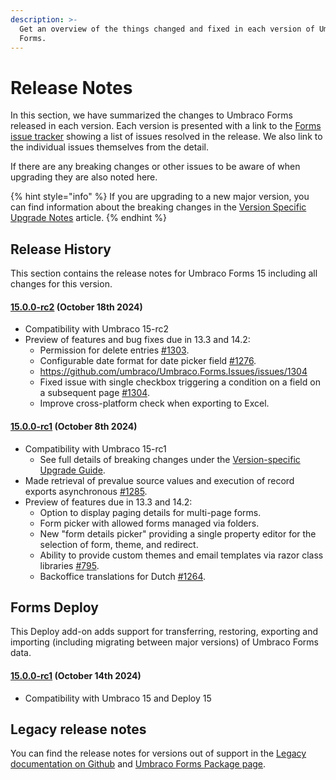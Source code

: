 ```yaml
---
description: >-
  Get an overview of the things changed and fixed in each version of Umbraco
  Forms.
---
```


# Release Notes

In this section, we have summarized the changes to Umbraco Forms released in each version. Each version is presented with a link to the [Forms issue tracker](https://github.com/umbraco/Umbraco.Forms.Issues/issues) showing a list of issues resolved in the release. We also link to the individual issues themselves from the detail.

If there are any breaking changes or other issues to be aware of when upgrading they are also noted here.

{% hint style="info" %}
If you are upgrading to a new major version, you can find information about the breaking changes in the [Version Specific Upgrade Notes](upgrading/version-specific/) article.
{% endhint %}

## Release History

This section contains the release notes for Umbraco Forms 15 including all changes for this version.

#### [**15.0.0-rc2**](https://github.com/umbraco/Umbraco.Forms.Issues/issues?q=is%3Aissue+is%3Aclosed+label%3Arelease%2F15.0.0) **(October 18th 2024)**

* Compatibility with Umbraco 15-rc2
* Preview of features and bug fixes due in 13.3 and 14.2:
    * Permission for delete entries [#1303](https://github.com/umbraco/Umbraco.Forms.Issues/issues/1303).
    * Configurable date format for date picker field [#1276](https://github.com/umbraco/Umbraco.Forms.Issues/issues/1276).
    * https://github.com/umbraco/Umbraco.Forms.Issues/issues/1304
    * Fixed issue with single checkbox triggering a condition on a field on a subsequent page [#1304](https://github.com/umbraco/Umbraco.Forms.Issues/issues/1304).
    * Improve cross-platform check when exporting to Excel.

#### [**15.0.0-rc1**](https://github.com/umbraco/Umbraco.Forms.Issues/issues?q=is%3Aissue+is%3Aclosed+label%3Arelease%2F15.0.0) **(October 8th 2024)**

* Compatibility with Umbraco 15-rc1
  * See full details of breaking changes under the [Version-specific Upgrade Guide](upgrading/version-specific/).
* Made retrieval of prevalue source values and execution of record exports asynchronous [#1285](https://github.com/umbraco/Umbraco.Forms.Issues/issues/1285).
* Preview of features due in 13.3 and 14.2:
    * Option to display paging details for multi-page forms.
    * Form picker with allowed forms managed via folders.
    * New "form details picker" providing a single property editor for the selection of form, theme, and redirect.
    * Ability to provide custom themes and email templates via razor class libraries [#795](https://github.com/umbraco/Umbraco.Forms.Issues/issues/795).
    * Backoffice translations for Dutch [#1264](https://github.com/umbraco/Umbraco.Forms.Issues/issues/1264).

## Forms Deploy

This Deploy add-on adds support for transferring, restoring, exporting and importing (including migrating between major versions) of Umbraco Forms data.

#### [**15.0.0-rc1**](https://github.com/umbraco/Umbraco.Forms.Issues/issues?q=is%3Aissue+is%3Aclosed+label%3Arelease%2F15.0.0) **(October 14th 2024)**

* Compatibility with Umbraco 15 and Deploy 15

## Legacy release notes

You can find the release notes for versions out of support in the [Legacy documentation on Github](https://github.com/umbraco/UmbracoDocs/blob/umbraco-eol-versions/12/umbraco-forms/release-notes.md) and [Umbraco Forms Package page](https://our.umbraco.com/packages/developer-tools/umbraco-forms/).

